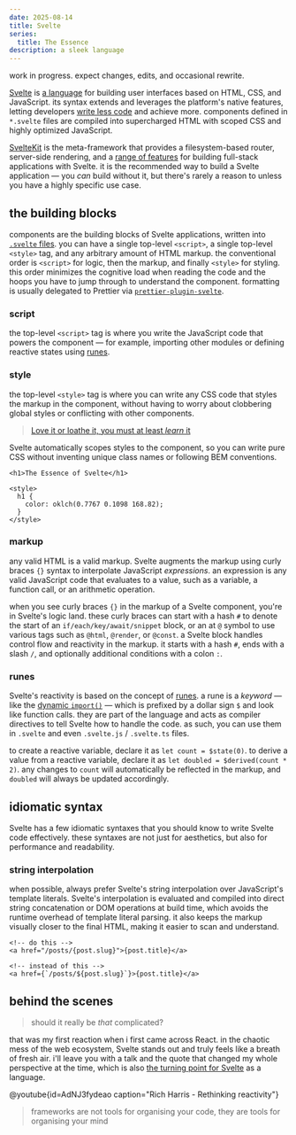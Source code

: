 ```yaml
---
date: 2025-08-14
title: Svelte
series:
  title: The Essence
description: a sleek language
---
```


<section data-info="note">

work in progress. expect changes, edits, and occasional rewrite.

</section>

[Svelte](https://svelte.dev/) is [a language](https://gist.github.com/Rich-Harris/0f910048478c2a6505d1c32185b61934) for building user interfaces based on HTML, CSS, and JavaScript. its syntax extends and leverages the platform's native features, letting developers [write less code](https://svelte.dev/blog/write-less-code) and achieve more. components defined in `*.svelte` files are compiled into supercharged HTML with scoped CSS and highly optimized JavaScript.

[SvelteKit](https://svelte.dev/docs/kit/introduction) is the meta-framework that provides a filesystem-based router, server-side rendering, and a [range of features](https://svelte.dev/docs/kit/introduction#SvelteKit-vs-Svelte) for building full-stack applications with Svelte. it is the recommended way to build a Svelte application — you *can* build without it, but there's rarely a reason to unless you have a highly specific use case.

## the building blocks

components are the building blocks of Svelte applications, written into [`.svelte` files](https://svelte.dev/docs/svelte/svelte-files). you can have a single top-level `<script>`, a single top-level `<style>` tag, and any arbitrary amount of HTML markup. the conventional order is `<script>` for logic, then the markup, and finally `<style>` for styling. this order minimizes the cognitive load when reading the code and the hoops you have to jump through to understand the component. formatting is usually delegated to Prettier via [`prettier-plugin-svelte`](https://github.com/sveltejs/prettier-plugin-svelte).

### script

the top-level `<script>` tag is where you write the JavaScript code that powers the component — for example, importing other modules or defining reactive states using [runes](#the-building-blocks-runes).

### style

the top-level `<style>` tag is where you can write any CSS code that styles the markup in the component, without having to worry about clobbering global styles or conflicting with other components.

> [Love it or loathe it, you must at least *learn* it](https://svelte.dev/blog/the-zen-of-just-writing-css)

Svelte automatically scopes styles to the component, so you can write pure CSS without inventing unique class names or following BEM conventions.

```svelte
<h1>The Essence of Svelte</h1>

<style>
  h1 {
    color: oklch(0.7767 0.1098 168.82);
  }
</style>
```

### markup

any valid HTML is a valid markup. Svelte augments the markup using curly braces `{}` syntax to interpolate JavaScript *expressions*. an expression is any valid JavaScript code that evaluates to a value, such as a variable, a function call, or an arithmetic operation.

when you see curly braces `{}` in the markup of a Svelte component, you're in Svelte's logic land. these curly braces can start with a hash `#` to denote the start of an `if/each/key/await/snippet` block, or an at `@` symbol to use various tags such as `@html`, `@render`, or `@const`. a Svelte block handles control flow and reactivity in the markup. it starts with a hash `#`, ends with a slash `/`, and optionally additional conditions with a colon `:`.

### runes

Svelte's reactivity is based on the concept of [runes](https://svelte.dev/docs/svelte/what-are-runes). a rune is a *keyword* — like the [dynamic `import()`](https://developer.mozilla.org/en-US/docs/Web/JavaScript/Reference/Operators/import) — which is prefixed by a dollar sign `$` and look like function calls. they are part of the language and acts as compiler directives to tell Svelte how to handle the code. as such, you can use them in `.svelte` and even `.svelte.js` / `.svelte.ts` files.

to create a reactive variable, declare it as `let count = $state(0)`. to derive a value from a reactive variable, declare it as `let doubled = $derived(count * 2)`. any changes to `count` will automatically be reflected in the markup, and `doubled` will always be updated accordingly.

## idiomatic syntax

Svelte has a few idiomatic syntaxes that you should know to write Svelte code effectively. these syntaxes are not just for aesthetics, but also for performance and readability.

### string interpolation

when possible, always prefer Svelte's string interpolation over JavaScript's template literals. Svelte's interpolation is evaluated and compiled into direct string concatenation or DOM operations at build time, which avoids the runtime overhead of template literal parsing. it also keeps the markup visually closer to the final HTML, making it easier to scan and understand.

```svelte
<!-- do this -->
<a href="/posts/{post.slug}">{post.title}</a>

<!-- instead of this -->
<a href={`/posts/${post.slug}`}>{post.title}</a>
```

## behind the scenes

> should it really be *that* complicated?

that was my first reaction when i first came across React. in the chaotic mess of the web ecosystem, Svelte stands out and truly feels like a breath of fresh air. i'll leave you with a talk and the quote that changed my whole perspective at the time, which is also [the turning point for Svelte](https://svelte.dev/blog/svelte-3-rethinking-reactivity) as a language.

@youtube{id=AdNJ3fydeao caption="Rich Harris - Rethinking reactivity"}

> frameworks are not tools for organising your code, they are tools for organising your mind
